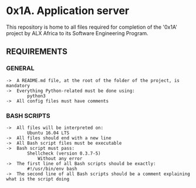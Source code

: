# 0x1A. Application server

This repository is home to all files required for completion of the '0x1A' project by ALX Africa to its Software Engineering Program.

## REQUIREMENTS

### GENERAL

```
->	A README.md file, at the root of the folder of the project, is mandatory
->	Everything Python-related must be done using:
		python3
->	All config files must have comments
```

### BASH SCRIPTS

```
->	All files will be interpreted on:
		Ubuntu 16.04 LTS
->	All files should end with a new line
->	All Bash script files must be executable
->	Bash script must pass:
		Shellcheck (version 0.3.7-5)
			Without any error
->	The first line of all Bash scripts should be exactly:
		#!/usr/bin/env bash
->	The second line of all Bash scripts should be a comment explaining what is the script doing
```